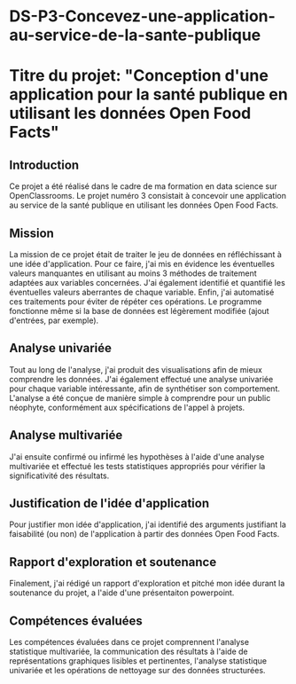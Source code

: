 # DS-P3-Concevez-une-application-au-service-de-la-sante-publique
# Titre du projet: "Conception d'une application pour la santé publique en utilisant les données Open Food Facts"

## Introduction
Ce projet a été réalisé dans le cadre de ma formation en data science sur OpenClassrooms. Le projet numéro 3 consistait à concevoir une application au service de la santé publique en utilisant les données Open Food Facts.

## Mission
La mission de ce projet était de traiter le jeu de données en réfléchissant à une idée d'application. Pour ce faire, j'ai mis en évidence les éventuelles valeurs manquantes en utilisant au moins 3 méthodes de traitement adaptées aux variables concernées. J'ai également identifié et quantifié les éventuelles valeurs aberrantes de chaque variable. Enfin, j'ai automatisé ces traitements pour éviter de répéter ces opérations. Le programme fonctionne même si la base de données est légèrement modifiée (ajout d'entrées, par exemple).

## Analyse univariée
Tout au long de l'analyse, j'ai produit des visualisations afin de mieux comprendre les données. J'ai également effectué une analyse univariée pour chaque variable intéressante, afin de synthétiser son comportement. L'analyse a été conçue de manière simple à comprendre pour un public néophyte, conformément aux spécifications de l'appel à projets.

## Analyse multivariée
J'ai ensuite confirmé ou infirmé les hypothèses à l'aide d'une analyse multivariée et effectué les tests statistiques appropriés pour vérifier la significativité des résultats.

## Justification de l'idée d'application
Pour justifier mon idée d'application, j'ai identifié des arguments justifiant la faisabilité (ou non) de l'application à partir des données Open Food Facts.

## Rapport d'exploration et soutenance
Finalement, j'ai rédigé un rapport d'exploration et pitché mon idée durant la soutenance du projet, a l'aide d'une présentaiton powerpoint.

## Compétences évaluées
Les compétences évaluées dans ce projet comprennent l'analyse statistique multivariée, la communication des résultats à l'aide de représentations graphiques lisibles et pertinentes, l'analyse statistique univariée et les opérations de nettoyage sur des données structurées.
